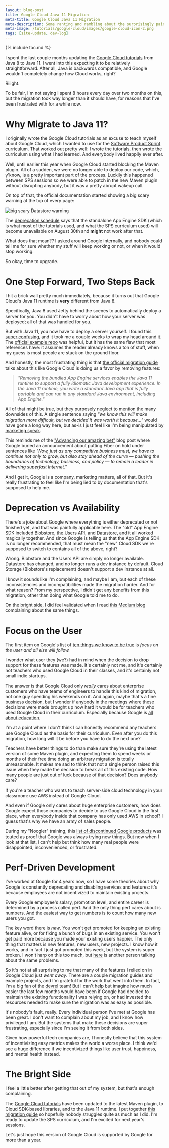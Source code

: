```yaml
---
layout: blog-post
title: Google Cloud Java 11 Migration
meta-title: Google Cloud Java 11 Migration
meta-description: Some ranting and rambling about the surprisingly painful Google Cloud Java 11 migration.
meta-image: /tutorials/google-cloud/images/google-cloud-icon-2.png
tags: [site-update, dev-log]
---
```


{% include toc.md %}

I spent the last couple months updating the [Google Cloud tutorials](/tutorials/google-cloud) from Java 8 to Java 11. I went into this expecting it to be relatively straightforward. After all, Java is backwards compatible, and Google wouldn't completely change how Cloud works, right?

Riiight.

To be fair, I'm not saying I spent 8 hours every day over two months on this, but the migration took way longer than it should have, for reasons that I've been frustrated with for a while now.

# Why Migrate to Java 11?

I originally wrote the Google Cloud tutorials as an excuse to teach myself about Google Cloud, which I wanted to use for the [Software Product Sprint](https://buildyourfuture.withgoogle.com/programs/softwareproductsprint/) curriculum. That worked out pretty well: I wrote the tutorials, then wrote the curriculum using what I had learned. And everybody lived happily ever after.

Well, until earlier this year when Google Cloud started blocking the Maven plugin. All of a sudden, we were no longer able to deploy our code, which, y'know, is a pretty important part of the process. Luckily this happened between SPS sessions so we were able to patch in the new Maven plugin without disrupting anybody, but it was a pretty abrupt wakeup call.

On top of that, the official documentation started showing a big scary warning at the top of every page:

![big scary Datastore warning](/blog/images/google-cloud-java-11/datastore-warning.png)

The [deprecation schedule](https://cloud.google.com/appengine/docs/standard/java/sdk-gcloud-migration) says that the standalone App Engine SDK (which is what most of the tutorials used, and what the SPS curriculum used) will become unavailable on August 30th and **might** not work after that.

What does that mean?? I asked around Google internally, and nobody could tell me for sure whether my stuff will keep working or not, or when it would stop working.

So okay, time to upgrade.

# One Step Forward, Two Steps Back

I hit a brick wall pretty much immediately, because it turns out that Google Cloud's Java 11 runtime is **very** different from Java 8.

Specifically, Java 8 used Jetty behind the scenes to automatically deploy a server for you. You didn't have to worry about how your server was deployed; all of that was handled for you.

But with Java 11, you now have to deploy a server yourself. I found this [super confusing](https://stackoverflow.com/questions/63333073/app-engine-java-11-could-not-find-or-load-main-class-on-live-server), and it took me a couple weeks to wrap my head around it. The [official example repo](https://github.com/GoogleCloudPlatform/java-docs-samples/tree/master/appengine-java11/appengine-simple-jetty-main) was helpful, but it has the same flaw that most references have: it assumes the reader already knows a ton of stuff, when my guess is most people are stuck on the ground floor.

And honestly, the most frustrating thing is that [the official migration guide](https://cloud.google.com/appengine/docs/standard/java11/java-differences) talks about this like Google Cloud is doing us a favor by removing features:

> *"Removing the bundled App Engine services enables the Java 11 runtime to support a fully idiomatic Java development experience. In the Java 11 runtime, you write a standard Java app that is fully portable and can run in any standard Java environment, including App Engine."*

All of that might be true, but they purposely neglect to mention the many downsides of this. A single sentence saying *"we know this will make migration more difficult, but we decided it was worth it because..."* would have gone a long way here, but as-is I just feel like I'm being manipulated by [marketing speak](https://en.wikipedia.org/wiki/Corporate_jargon).

This reminds me of the ["Advancing our amazing bet"](https://fiber.google.com/blog/2016/advancing-our-amazing-bet/) blog post where Google buried an announcement about putting Fiber on hold under sentences like *"Now, just as any competitive business must, we have to continue not only to grow, but also stay ahead of the curve — pushing the boundaries of technology, business, and policy — to remain a leader in delivering superfast Internet."*

And I get it, Google is a company, marketing matters, all of that. But it's really frustrating to feel like I'm being lied to by documentation that's supposed to help me.

# Deprecation vs Availability

There's a joke about Google where everything is either deprecated or not finished yet, and that was painfully applicable here. The "old" App Engine SDK included [Blobstore](/tutorials/google-cloud/java-8/blobstore), [the Users API](/tutorials/google-cloud/java-8/authentication), and [Datastore](/tutorials/google-cloud/java-8/datastore), and it all worked magically together. And since Google is telling us that the App Engine SDK is no longer recommended, that must mean the "new" Cloud SDK we're supposed to switch to contains all of the above, right?

Wrong. Blobstore and the Users API are simply no longer available. Datastore has changed, and no longer runs a dev instance by default. Cloud Storage (Blobstore's replacement) doesn't support a dev instance at all.

I know it sounds like I'm complaining, and maybe I am, but each of these inconsistencies and incompatibilities made the migration harder. And for what reason? From my perspective, I didn't get any benefits from this migration, other than doing what Google told me to do.

On the bright side, I did feel validated when I read [this Medium blog](https://medium.com/@steve.yegge/dear-google-cloud-your-deprecation-policy-is-killing-you-ee7525dc05dc) complaining about the same things.

# Focus on the User

The first item on Google's list of [ten things we know to be true](https://www.google.com/about/philosophy.html) is *focus on the user and all else will follow.*

I wonder what user they (we?) had in mind when the decision to drop support for these features was made. It's certainly not me, and it's certainly not teachers who used Google Cloud in their classes, and it's certainly not small indie startups.

The answer is that Google Cloud only *really* cares about enterprise customers who have teams of engineers to handle this kind of migration, not one guy spending his weekends on it. And again, maybe that's a fine business decision, but I wonder if anybody in the meetings where these decisions were made brought up how hard it would be for teachers who used Google Cloud in their curriculum. Especially because Google is [all about education](https://edu.google.com).

I'm at a point where I don't think I can honestly recommend any teachers use Google Cloud as the basis for their curriculum. Even after you do this migration, how long will it be before you have to do the next one?

Teachers have better things to do than make sure they're using the latest version of some Maven plugin, and expecting them to spend weeks or months of their free time doing an arbitrary migration is totally unreasonable. It makes me sad to think that not a single person raised this issue when they made the decision to break all of this existing code. How many people are just out of luck because of that decision? Does anybody care?

If you're a teacher who wants to teach server-side cloud technology in your classroom: use AWS instead of Google Cloud.

And even if Google only cares about huge enterprise customers, how does Google expect those companies to decide to use Google Cloud in the first place, when everybody inside that company has only used AWS in school? I guess that's why we have an army of sales people.

During my "Noogler" training, this [list of discontinued Google products](https://en.wikipedia.org/wiki/List_of_Google_products#Discontinued_products_and_services) was touted as proof that Google was always trying new things. But now when I look at that list, I can't help but think how many real people were disappointed, inconvenienced, or frustrated.

# Perf-Driven Development

I've worked at Google for 4 years now, so I have some theories about why Google is constantly deprecating and disabling services and features: it's because employees are not incentivized to maintain existing projects.

Every Google employee's salary, promotion level, and entire career is determined by a process called perf. And the only thing perf cares about is numbers. And the easiest way to get numbers is to count how many new users you got.

The key word there is *new*. You won't get promoted for keeping an existing feature alive, or for fixing a bunch of bugs in an existing service. You won't get paid more because you made your existing users happier. The only thing that matters is new features, new users, new projects. I know how it works, and in fact I just got promoted this week, but the system is super broken. I won't harp on this too much, but [here](https://mtlynch.io/why-i-quit-google/) is another person talking about the same problems.

So it's not at all surprising to me that many of the features I relied on in Google Cloud just *went away*. There are a couple migration guides and example projects, and I'm grateful for the work that went into them. In fact, I'm a big fan of the [devrel](https://www.google.com/intl/tr/about/careers/teams/client-facing/dev-rel/) team! But I can't help but imagine how much easier the last few months would have been if Google had decided to maintain the existing functionality I was relying on, or had invested the resources needed to make sure the migration was as easy as possible.

It's nobody's fault, really. Every individual person I've met at Google has been great. I don't want to complain about my job, and I know how privileged I am. But the systems that make these decisions are super frustrating, especially since I'm seeing it from both sides.

Given how powerful tech companies are, I honestly believe that this system of incentivizing easy metrics makes the world a worse place. I think we'd see a huge difference if we incentivized things like user trust, happiness, and mental health instead.

# The Bright Side

I feel a little better after getting that out of my system, but that's enough complaining.

The [Google Cloud tutorials](/tutorials/google-cloud) have been updated to the latest Maven plugin, to Cloud SDK-based libraries, and to the Java 11 runtime. I put together [this migration guide](/tutorials/google-cloud/migrating-to-java-11) so hopefully nobody struggles quite as much as I did. I'm ready to update the SPS curriculum, and I'm excited for next year's sessions.

Let's just hope this version of Google Cloud is supported by Google for more than a year.